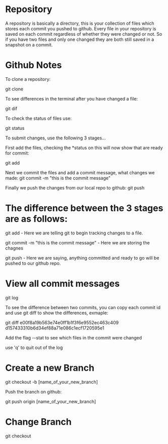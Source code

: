 Repository
============
A repository is basically a directory, this is your collection of files which
stores each commit you pushed to github. Every file in your repository is saved
on each commit regardless of whether they were changed or not. So if you have two
files and only one changed they are both still saved in a snapshot on a commit.

Github Notes
============

To clone a repository:

git clone <repo URL>


To see differences in the terminal after you have changed a file:

git dif


To check the status of files use:

git status


To submit changes, use the following 3 stages...

First add the files, checking the *status on this will now show that are ready
for commit:

git add <file name>


Next we commit the files and add a commit message, what changes we made:
git commit -m "this is the commit message"


Finally we push the changes from our local repo to github:
git push


The difference between the 3 stages are as follows:
===================================================

git add <file name> - Here we are telling git to begin tracking changes to a file.

git commit -m "this is the commit message" - Here we are storing the chagnes

git push - Here we are saying, anything committed and ready to go will be pushed
to our github repo.


View all commit messages
========================
git log

To see the difference between two commits, you can copy each commit id and use
git diff to show the differences, exmaple:

git diff e00f8a19b563e74e0ff1b1f3f6e9552ec463c409 d157433310b6d34ef88a71e086c1ecf1720595e1

Add the flag --stat to see which files in the commit were changed

use 'q' to quit out of the log

Create a new Branch
===================

git checkout -b [name_of_your_new_branch]

Push the branch on github:

git push origin [name_of_your_new_branch]


Change Branch
=============

git checkout <branch name>
